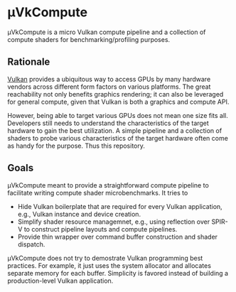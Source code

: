 # µVkCompute

µVkCompute is a micro Vulkan compute pipeline and a collection of compute
shaders for benchmarking/profiling purposes.

## Rationale

[Vulkan][vulkan] provides a ubiquitous way to access GPUs by many hardware
vendors across different form factors on various platforms. The great
reachability not only benefits graphics rendering; it can also be leveraged
for general compute, given that Vulkan is both a graphics and compute API.

However, being able to target various GPUs does not mean one size fits all.
Developers still needs to understand the characteristics of the target hardware
to gain the best utilization. A simple pipeline and a collection of shaders
to probe various characteristics of the target hardware often come as handy
for the purpose. Thus this repository.

## Goals

µVkCompute meant to provide a straightforward compute pipeline to facilitate
writing compute shader microbenchmarks. It tries to

* Hide Vulkan boilerplate that are required for every Vulkan application, e.g.,
  Vulkan instance and device creation.
* Simplify shader resource managemnet, e.g., using reflection over SPIR-V to
  construct pipeline layouts and compute pipelines.
* Provide thin wrapper over command buffer construction and shader dispatch.

µVkCompute does not try to demostrate Vulkan programming best practices. For
example, it just uses the system allocator and allocates separate memory for
each buffer. Simplicity is favored instead of building a production-level
Vulkan application.

[vulkan]: https://www.khronos.org/vulkan/
